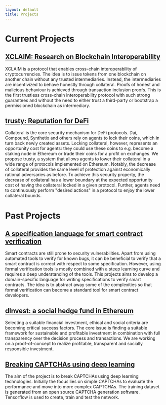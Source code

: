 ```yaml
---
layout: default
title: Projects
---
```


<div class="docs-section">
    <h1 class="docs-header">
        Current Projects
    </h1>
    <h2>
        <a href="https://crossclaim.github.io/" target="_blank">XCLAIM: Research on Blockchain Interoperability</a> 
    </h2>
    <p>
        XCLAIM is a protocol that enables cross-chain interoperability of cryptocurrencies. The idea is to issue tokens from one blockchain on another chain without any trusted intermediaries. Instead, the intermediaries are incentivized to behave honestly through collateral. Proofs of honest and malicious behaviour is achieved through transaction inclusion proofs. This is the first trustless cross-chain interoperability protocol with such strong guarantees and without the need to either trust a third-party or bootstrap a permissioned blockchain as intermediary.
    </p>
    <h2>
        <a href="https://github.com/nud3l/trusty" target="_blank">trusty: Reputation for DeFi</a> 
    </h2>
    <p>
        Collateral is the core security mechanism for DeFi protocols. Dai, Compound, Synthetix and others rely on agents to lock their coins, which in turn back newly created assets. Locking collateral, however, represents an opportunity cost for agents: they could use these coins to e.g. become a staking node in Ethereum or trade their coins for a profit on exchanges. We propose trusty, a system that allows agents to lower their collateral in a wide range of protocols implemented on Ethereum. Notably, the decrease of collateral provides the same level of protection against economically rational adversaries as before. To achieve this security property, the decrease of collateral has a lower boundary at the expected opportunity cost of having the collateral locked in a given protocol. Further, agents need to continuously perform "desired actions" in a protocol to enjoy the lower collateral bounds.
    </p>
</div>

<div class="docs-section">
    <h1 class="docs-header">
        Past Projects
    </h1>
    <h2>
        <a href="https://github.com/nud3l/smart-contract-specification" target="_blank">A specification language for smart contract verification</a> 
    </h2>
    <p>
        Smart contracts are still prone to security vulnerabilities. Apart from using automated tools to verify for known bugs, it can be beneficial to verify that a smart contract is correct with respect to some specification. However, using formal verification tools is mostly combined with a steep learning curve and requires a deep understanding of the tools. This projects aims to develop a domain-specific language for writing specifications to verify smart contracts. The idea is to abstract away some of the complexities so that formal verification can become a standard tool for smart contract developers.
    </p>
    <h2>
        <a href="{{ site.url }}/blockchain/2017/01/10/dinvest.html">dInvest: a social hedge fund in Ethereum</a> 
    </h2>
    <p>
        Selecting a suitable financial investment, ethical and social criteria are becoming critical success factors. The core issue is finding a suitable framework for sustainable and profitable investment in combination with full transparency over the decision process and transactions. We are working on a proof-of-concept to realize profitable, transparent and socially responsible investment. 
    </p>
    <h2>
        <a href="{{ site.url }}/ai/2017/01/12/breakingcaptcha.html">Breaking CAPTCHAs using deep learning</a> 
    </h2>
    <p>
        The aim of the project is to break CAPTCHAs using deep learning technologies. Initially the focus lies on simple CAPTCHAs to evaluate the performance and move into more complex CAPTCHAs. The training dataset is generated from an open source CAPTCHA generation software. Tensorflow is used to create, train and test the network.
    </p>
</div>